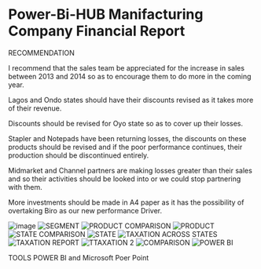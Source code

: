 # Power-Bi-HUB Manifacturing Company Financial Report

RECOMMENDATION

I recommend that the sales team be appreciated for the increase in sales between 2013 and 2014 so as to encourage them to do more in the coming year.

Lagos and Ondo states should have their discounts revised as it takes more of their revenue.

Discounts should be revised for Oyo state so as to cover up their losses.

Stapler and Notepads have been returning losses, the discounts on these products should be revised and if the poor performance continues, their production should be discontinued entirely.

Midmarket and Channel partners are making losses greater than their sales and so their activities should be looked into or we could stop partnering with them.

More investments should be made in A4 paper as it has the possibility of overtaking Biro as our new performance Driver.

![image](https://user-images.githubusercontent.com/122730173/215059408-7f6debf1-9010-48be-a7a8-7ba10d629209.png)
![SEGMENT](https://user-images.githubusercontent.com/122730173/215060064-57445ed0-6894-4d12-ba65-483c5b2be55f.JPG)
![PRODUCT COMPARISON](https://user-images.githubusercontent.com/122730173/215060244-a5b304b2-b9ed-46f2-8d3f-6e8a85aca7b3.JPG)
![PRODUCT](https://user-images.githubusercontent.com/122730173/215060258-32fd494b-b776-472e-8365-92e34093793c.JPG)
![STATE COMPARISON](https://user-images.githubusercontent.com/122730173/215060280-081ae852-780c-4b19-890e-20b5253c9a15.JPG)
![STATE](https://user-images.githubusercontent.com/122730173/215060286-2bc5833c-5e17-42b9-b1d6-23225a09a07d.JPG)
![TAXATION ACROSS STATES](https://user-images.githubusercontent.com/122730173/215060289-b4144e25-f3e2-44a8-8a19-e8afa7894323.JPG)
![TAXATION REPORT](https://user-images.githubusercontent.com/122730173/215060292-0c0def29-9f2c-4c8d-8dce-d80a88002711.JPG)
![TTAXATION 2](https://user-images.githubusercontent.com/122730173/215060301-1dd1e454-6c1f-4894-8f76-16636cb792ea.JPG)
![COMPARISON](https://user-images.githubusercontent.com/122730173/215060473-116cd096-1a53-410f-b8d2-3622ce865fc1.JPG)
![POWER BI](https://user-images.githubusercontent.com/122730173/215060485-b98a92ef-b5cd-443c-bce9-3015892547a1.JPG)

TOOLS
POWER BI and Microsoft Poer Point

